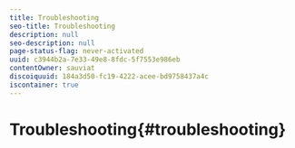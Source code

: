 ```yaml
---
title: Troubleshooting
seo-title: Troubleshooting
description: null
seo-description: null
page-status-flag: never-activated
uuid: c3944b2a-7e33-49e8-8fdc-5f7553e986eb
contentOwner: sauviat
discoiquuid: 184a3d50-fc19-4222-acee-bd9758437a4c
iscontainer: true
---
```


# Troubleshooting{#troubleshooting}

